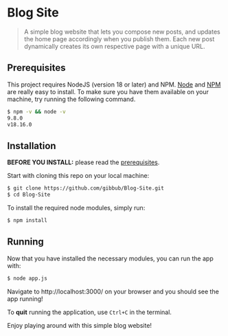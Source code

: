 # Blog Site

> A simple blog website that lets you compose new posts, and updates the home page accordingly when you publish them. Each new post dynamically creates its own respective page with a unique URL.

## Prerequisites

This project requires NodeJS (version 18 or later) and NPM. [Node](http://nodejs.org/) and [NPM](https://npmjs.org/) are really easy to install.
To make sure you have them available on your machine,
try running the following command.

```sh
$ npm -v && node -v
9.8.0
v18.16.0
```

## Installation

**BEFORE YOU INSTALL:** please read the [prerequisites](#prerequisites).

Start with cloning this repo on your local machine:

```sh
$ git clone https://github.com/gibbub/Blog-Site.git
$ cd Blog-Site
```

To install the required node modules, simply run:

```sh
$ npm install
```

## Running

Now that you have installed the necessary modules, you can run the app with:

```sh
$ node app.js
```

Navigate to http://localhost:3000/ on your browser and you should see the app running!

To **quit** running the application, use `Ctrl+C` in the terminal.

Enjoy playing around with this simple blog website!